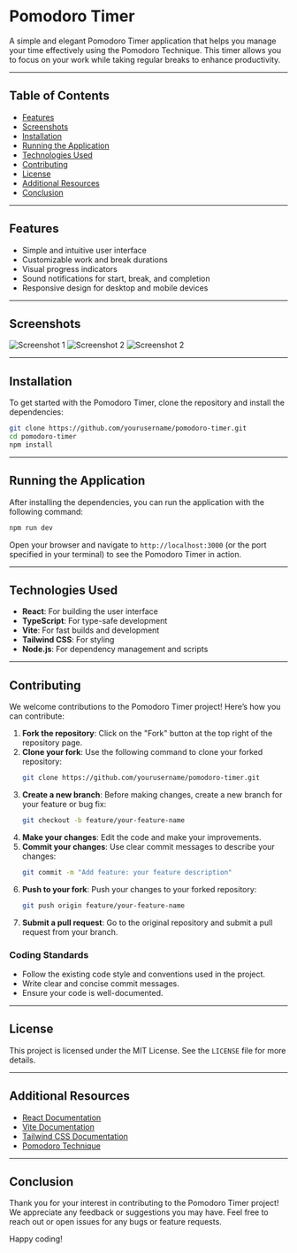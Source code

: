 # Pomodoro Timer

A simple and elegant Pomodoro Timer application that helps you manage your time effectively using the Pomodoro Technique. This timer allows you to focus on your work while taking regular breaks to enhance productivity.

---

## Table of Contents
- [Features](#features)
- [Screenshots](#screenshots)
- [Installation](#installation)
- [Running the Application](#running-the-application)
- [Technologies Used](#technologies-used)
- [Contributing](#contributing)
- [License](#license)
- [Additional Resources](#additional-resources)
- [Conclusion](#conclusion)

---

## Features
- Simple and intuitive user interface
- Customizable work and break durations
- Visual progress indicators
- Sound notifications for start, break, and completion
- Responsive design for desktop and mobile devices

---

## Screenshots
![Screenshot 1](screenshots/screenshot1.png)
![Screenshot 2](screenshots/screenshot2.png)
![Screenshot 2](screenshots/screenshot3.png)

---

## Installation
To get started with the Pomodoro Timer, clone the repository and install the dependencies:

```bash
git clone https://github.com/yourusername/pomodoro-timer.git
cd pomodoro-timer
npm install
```

---

## Running the Application
After installing the dependencies, you can run the application with the following command:

```bash
npm run dev
```

Open your browser and navigate to `http://localhost:3000` (or the port specified in your terminal) to see the Pomodoro Timer in action.

---

## Technologies Used
- **React**: For building the user interface
- **TypeScript**: For type-safe development
- **Vite**: For fast builds and development
- **Tailwind CSS**: For styling
- **Node.js**: For dependency management and scripts

---

## Contributing
We welcome contributions to the Pomodoro Timer project! Here’s how you can contribute:

1. **Fork the repository**: Click on the "Fork" button at the top right of the repository page.
2. **Clone your fork**: Use the following command to clone your forked repository:
   ```bash
   git clone https://github.com/yourusername/pomodoro-timer.git
   ```
3. **Create a new branch**: Before making changes, create a new branch for your feature or bug fix:
   ```bash
   git checkout -b feature/your-feature-name
   ```
4. **Make your changes**: Edit the code and make your improvements.
5. **Commit your changes**: Use clear commit messages to describe your changes:
   ```bash
   git commit -m "Add feature: your feature description"
   ```
6. **Push to your fork**: Push your changes to your forked repository:
   ```bash
   git push origin feature/your-feature-name
   ```
7. **Submit a pull request**: Go to the original repository and submit a pull request from your branch.

### Coding Standards
- Follow the existing code style and conventions used in the project.
- Write clear and concise commit messages.
- Ensure your code is well-documented.

---

## License
This project is licensed under the MIT License. See the `LICENSE` file for more details.

---

## Additional Resources
- [React Documentation](https://reactjs.org/docs/getting-started.html)
- [Vite Documentation](https://vitejs.dev/guide/)
- [Tailwind CSS Documentation](https://tailwindcss.com/docs)
- [Pomodoro Technique](https://francescocirillo.com/pages/pomodoro-technique)

---

## Conclusion
Thank you for your interest in contributing to the Pomodoro Timer project! We appreciate any feedback or suggestions you may have. Feel free to reach out or open issues for any bugs or feature requests.

Happy coding!